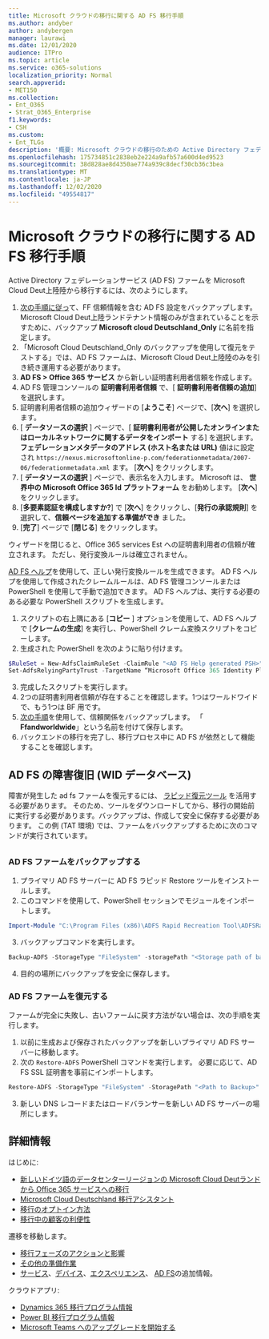 ```yaml
---
title: Microsoft クラウドの移行に関する AD FS 移行手順
ms.author: andyber
author: andybergen
manager: laurawi
ms.date: 12/01/2020
audience: ITPro
ms.topic: article
ms.service: o365-solutions
localization_priority: Normal
search.appverid:
- MET150
ms.collection:
- Ent_O365
- Strat_O365_Enterprise
f1.keywords:
- CSH
ms.custom:
- Ent_TLGs
description: '概要: Microsoft クラウドの移行のための Active Directory フェデレーションサービス (AD FS) の移行手順。'
ms.openlocfilehash: 175734851c2838eb2e224a9afb57a600d4ed9523
ms.sourcegitcommit: 38d828ae8d4350ae774a939c8decf30cb36c3bea
ms.translationtype: MT
ms.contentlocale: ja-JP
ms.lasthandoff: 12/02/2020
ms.locfileid: "49554817"
---
```

# <a name="ad-fs-migration-steps-for-the-migration-from-microsoft-cloud-deutschland"></a>Microsoft クラウドの移行に関する AD FS 移行手順

Active Directory フェデレーションサービス (AD FS) ファームを Microsoft Cloud Deut上陸陸から移行するには、次のようにします。

1. [次の手順に従っ](#backup)て、FF 信頼情報を含む AD FS 設定をバックアップします。 Microsoft Cloud Deut上陸ランドテナント情報のみが含まれていることを示すために、バックアップ **Microsoft cloud Deutschland_Only** に名前を指定します。
2. 「Microsoft Cloud Deutschland_Only のバックアップを使用して復元をテストする」では、AD FS ファームは、Microsoft Cloud Deut上陸陸のみを引き続き運用する必要があります。
3. **AD FS > Office 365 サービス** から新しい証明書利用者信頼を作成します。
4. AD FS 管理コンソールの **証明書利用者信頼** で、[ **証明書利用者信頼の追加**] を選択します。
5. 証明書利用者信頼の追加ウィザードの [**ようこそ**] ページで、[**次へ**] を選択します。
6. [ **データソースの選択** ] ページで、[ **証明書利用者が公開したオンラインまたはローカルネットワークに関するデータをインポート** する] を選択します。 **フェデレーションメタデータのアドレス (ホスト名または URL)** 値はに設定され `https://nexus.microsoftonline-p.com/federationmetadata/2007-06/federationmetadata.xml` ます。 [**次へ**] をクリックします。
7. [ **データソースの選択** ] ページで、表示名を入力します。 Microsoft は、 **世界中の Microsoft Office 365 Id プラットフォーム** をお勧めします。 [**次へ**] をクリックします。
8. [**多要素認証を構成しますか?**] で [**次へ**] をクリックし、[**発行の承認規則**] を選択して、**信頼ページを追加する準備ができ** ました。
9. [**完了**] ページで [**閉じる**] をクリックします。

ウィザードを閉じると、Office 365 services Est への証明書利用者の信頼が確立されます。 ただし、発行変換ルールは確立されません。

[AD FS ヘルプ](https://adfshelp.microsoft.com/AadTrustClaims/ClaimsGenerator)を使用して、正しい発行変換ルールを生成できます。 AD FS ヘルプを使用して作成されたクレームルールは、AD FS 管理コンソールまたは PowerShell を使用して手動で追加できます。 AD FS ヘルプは、実行する必要のある必要な PowerShell スクリプトを生成します。  

1. スクリプトの右上隅にある [**コピー** ] オプションを使用して、AD FS ヘルプで [**クレームの生成**] を実行し、PowerShell クレーム変換スクリプトをコピーします。
2. 生成された PowerShell を次のように貼り付けます。

  ```powershell
  $RuleSet = New-AdfsClaimRuleSet -ClaimRule "<AD FS Help generated PSH>"
  Set-AdfsRelyingPartyTrust -TargetName “Microsoft Office 365 Identity Platform WorldWide” -IssuanceTransformRules $RuleSet.ClaimRulesString;
  ```
3.  完成したスクリプトを実行します。
4.  2つの証明書利用者信頼が存在することを確認します。1つはワールドワイドで、もう1つは BF 用です。
5.  [次の手順](#backup)を使用して、信頼関係をバックアップします。 「 **Ffandworldwide**」という名前を付けて保存します。
6.  バックエンドの移行を完了し、移行プロセス中に AD FS が依然として機能することを確認します。

## <a name="ad-fs-disaster-recovery-wid-database"></a>AD FS の障害復旧 (WID データベース)

障害が発生した ad fs ファームを復元するには、 [ラピッド復元ツール](https://docs.microsoft.com/windows-server/identity/ad-fs/operations/ad-fs-rapid-restore-tool) を活用する必要があります。 そのため、ツールをダウンロードしてから、移行の開始前に実行する必要があります。バックアップは、作成して安全に保存する必要があります。 この例 (TAT 環境) では、ファームをバックアップするために次のコマンドが実行されています。

<h2 id="backup"></h2>

### <a name="back-up-an-ad-fs-farm"></a>AD FS ファームをバックアップする

1. プライマリ AD FS サーバーに AD FS ラピッド Restore ツールをインストールします。
2. このコマンドを使用して、PowerShell セッションでモジュールをインポートします。

  ```powershell
  Import-Module "C:\Program Files (x86)\ADFS Rapid Recreation Tool\ADFSRapidRecreationTool.dll"
  ```
3. バックアップコマンドを実行します。

  ```powershell
  Backup-ADFS -StorageType "FileSystem" -storagePath "<Storage path of backup>" -EncryptionPassword "<password>" -BackupComment "Restore Doku" -BackupDKM
  ```

4. 目的の場所にバックアップを安全に保存します。 

### <a name="restore-an-ad-fs-farm"></a>AD FS ファームを復元する

ファームが完全に失敗し、古いファームに戻す方法がない場合は、次の手順を実行します。 

1. 以前に生成および保存されたバックアップを新しいプライマリ AD FS サーバーに移動します。
2. 次の `Restore-ADFS` PowerShell コマンドを実行します。 必要に応じて、AD FS SSL 証明書を事前にインポートします。

  ```powershell
  Restore-ADFS -StorageType "FileSystem" -StoragePath "<Path to Backup>" -DecryptionPassword "<password>" -GroupServiceAccountIdentifier "<gMSA>" -DBConnectionString "WID" -RestoreDKM
  ```

3. 新しい DNS レコードまたはロードバランサーを新しい AD FS サーバーの場所にします。

## <a name="more-information"></a>詳細情報

はじめに:

- [新しいドイツ語のデータセンターリージョンの Microsoft Cloud Deutランドから Office 365 サービスへの移行](ms-cloud-germany-transition.md)
- [Microsoft Cloud Deutschland 移行アシスタント](https://aka.ms/germanymigrateassist)
- [移行のオプトイン方法](ms-cloud-germany-migration-opt-in.md)
- [移行中の顧客の利便性](ms-cloud-germany-transition-experience.md)

遷移を移動します。

- [移行フェーズのアクションと影響](ms-cloud-germany-transition-phases.md)
- [その他の準備作業](ms-cloud-germany-transition-add-pre-work.md)
- [サービス](ms-cloud-germany-transition-add-general.md)、[デバイス](ms-cloud-germany-transition-add-devices.md)、[エクスペリエンス](ms-cloud-germany-transition-add-experience.md)、 [AD FS](ms-cloud-germany-transition-add-adfs.md)の追加情報。

クラウドアプリ:

- [Dynamics 365 移行プログラム情報](https://aka.ms/d365ceoptin)
- [Power BI 移行プログラム情報](https://aka.ms/pbioptin)
- [Microsoft Teams へのアップグレードを開始する](https://aka.ms/SkypeToTeams-Home)
